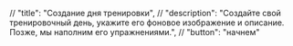 // "title": "Создание дня тренировки",
// "description": "Создайте свой тренировочный день, укажите его фоновое изображение и описание. Позже, мы наполним его упражнениями.",
// "button": "начнем"